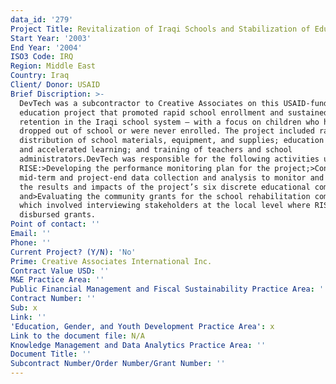```yaml
---
data_id: '279'
Project Title: Revitalization of Iraqi Schools and Stabilization of Education (RISE) Project
Start Year: '2003'
End Year: '2004'
ISO3 Code: IRQ
Region: Middle East
Country: Iraq
Client/ Donor: USAID
Brief Discription: >-
  DevTech was a subcontractor to Creative Associates on this USAID-funded
  education project that promoted rapid school enrollment and sustained
  retention in the Iraqi school system – with a focus on children who had either
  dropped out of school or were never enrolled. The project included rapid
  distribution of school materials, equipment, and supplies; education reform
  and accelerated learning; and training of teachers and school
  administrators.DevTech was responsible for the following activities under
  RISE:>Developing the performance monitoring plan for the project;>Conducting
  mid-term and project-end data collection and analysis to monitor and report on
  the results and impacts of the project’s six discrete educational components;
  and>Evaluating the community grants for the school rehabilitation component,
  which involved interviewing stakeholders at the local level where RISE
  disbursed grants.
Point of contact: ''
Email: ''
Phone: ''
Current Project? (Y/N): 'No'
Prime: Creative Associates International Inc.
Contract Value USD: ''
M&E Practice Area: ''
Public Financial Management and Fiscal Sustainability Practice Area: ''
Contract Number: ''
Sub: x
Link: ''
'Education, Gender, and Youth Development Practice Area': x
Link to the document file: N/A
Knowledge Management and Data Analytics Practice Area: ''
Document Title: ''
Subcontract Number/Order Number/Grant Number: ''
---
```

